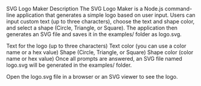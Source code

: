 SVG Logo Maker
Description
The SVG Logo Maker is a Node.js command-line application that generates a simple logo based on user input. Users can input custom text (up to three characters), choose the text and shape color, and select a shape (Circle, Triangle, or Square). The application then generates an SVG file and saves it in the examples/ folder as logo.svg.


Text for the logo (up to three characters)
Text color (you can use a color name or a hex value)
Shape (Circle, Triangle, or Square)
Shape color (color name or hex value)
Once all prompts are answered, an SVG file named logo.svg will be generated in the examples/ folder.

Open the logo.svg file in a browser or an SVG viewer to see the logo.

